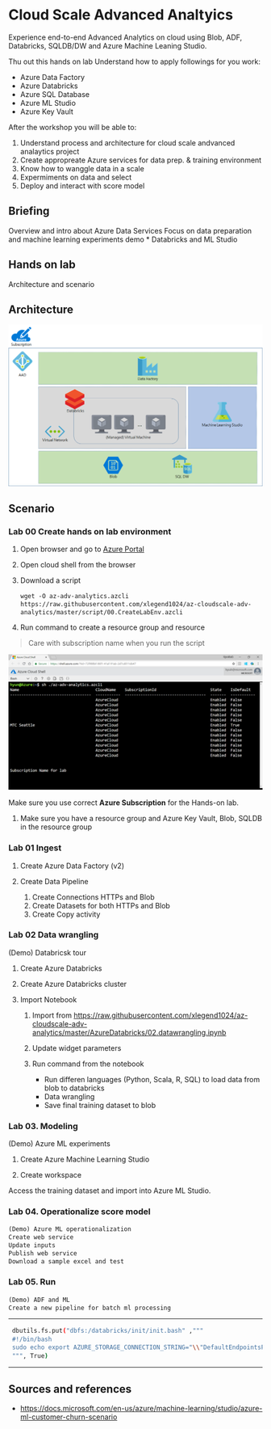 # Cloud Scale Advanced Analtyics

Experience end-to-end Advanced Analytics on cloud using Blob, ADF, Databricks, SQLDB/DW and Azure Machine Leaning Studio.

Thu out this hands on lab Understand how to apply followings for you work:

* Azure Data Factory
* Azure Databricks
* Azure SQL Database
* Azure ML Studio
* Azure Key Vault

After the workshop you will be able to:

1. Understand process and architecture for cloud scale andvanced analaytics project
1. Create appropreate Azure services for data prep. & training environment
1. Know how to wanggle data in a scale
1. Expermiments on data and select  
1. Deploy and interact with score model

## Briefing

Overview and intro about Azure Data Services
Focus on data preparation and machine learning experiments
demo
	* Databricks and ML Studio

## Hands on lab
Architecture and scenario

## Architecture
![overallarch](./images/arch01.01.png)

## Scenario

### Lab 00 Create hands on lab environment

1. Open browser and go to [Azure Portal](https://portal.azure.com)

1. Open cloud shell from the browser

1. Download a script

	```
	wget -O az-adv-analytics.azcli https://raw.githubusercontent.com/xlegend1024/az-cloudscale-adv-analytics/master/script/00.CreateLabEnv.azcli
	```

1. Run command to create a resource group and resource

> Care with subscription name when you run the script

![run script](./images/env01.01.png)

Make sure you use correct __Azure Subscription__ for the Hands-on lab.

1. Make sure you have a resource group and Azure Key Vault, Blob, SQLDB in the resource group
	
### Lab 01 Ingest

1. Create Azure Data Factory (v2)

1. Create Data Pipeline

	1. Create Connections HTTPs and Blob
	1. Create Datasets for both HTTPs and Blob
	1. Create Copy activity

### Lab 02 Data wrangling  

(Demo) Databricsk tour

1. Create Azure Databricks

1. Create Azure Databricks cluster

1. Import Notebook

	1. Import from  https://raw.githubusercontent.com/xlegend1024/az-cloudscale-adv-analytics/master/AzureDatabricks/02.datawrangling.ipynb

	1. Update widget parameters

	1. Run command from the notebook
	
		* Run differen languages (Python, Scala, R, SQL) to load data from blob to databricks
		* Data wrangling
		* Save final training dataset to blob

### Lab 03. Modeling

(Demo) Azure ML experiments

1. Create Azure Machine Learning Studio

1. Create workspace

Access the training dataset and import into Azure ML Studio.

### Lab 04. Operationalize score model

	(Demo) Azure ML operationalization
	Create web service
	Update inputs
	Publish web service
	Download a sample excel and test   

### Lab 05. Run

	(Demo) ADF and ML
	Create a new pipeline for batch ml processing
	

---

```bash
 dbutils.fs.put("dbfs:/databricks/init/init.bash" ,"""
 #!/bin/bash
 sudo echo export AZURE_STORAGE_CONNECTION_STRING="\\"DefaultEndpointsProtocol=https;AccountName=$myAccountName$;AccountKey=$myAccountKey$\\"" >> /databricks/spark/conf/spark-env.sh
 """, True)
 ```

---

## Sources and references
* https://docs.microsoft.com/en-us/azure/machine-learning/studio/azure-ml-customer-churn-scenario